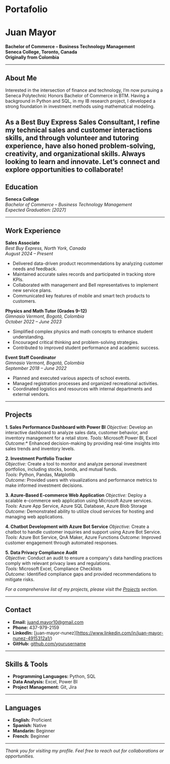 # Portafolio
# Juan Mayor

**Bachelor of Commerce – Business Technology Management**  
**Seneca College, Toronto, Canada**  
**Originally from Colombia**

---

## About Me

Interested in the intersection of finance and technology, I’m now pursuing a Seneca Polytechnic Honors Bachelor of Commerce in BTM. Having a background in Python and SQL, in my IB research project, I developed a strong foundation in investment methods using mathematical modeling.

As a Best Buy Express Sales Consultant, I refine my technical sales and customer interactions skills, and through volunteer and tutoring experience, have also honed problem-solving, creativity, and organizational skills. Always looking to learn and innovate. Let’s connect and explore opportunities to collaborate!
---

## Education

**Seneca College**  
*Bachelor of Commerce – Business Technology Management*  
*Expected Graduation: [2027]*

---

## Work Experience

**Sales Associate**  
*Best Buy Express, North York, Canada*  
*August 2024 – Present*

- Delivered data-driven product recommendations by analyzing customer needs and feedback.
- Maintained accurate sales records and participated in tracking store KPIs.
- Collaborated with management and Bell representatives to implement new service plans.
- Communicated key features of mobile and smart tech products to customers.

**Physics and Math Tutor (Grades 9–12)**  
*Gimnasio Vermont, Bogotá, Colombia*  
*October 2022 – June 2023*

- Simplified complex physics and math concepts to enhance student understanding.
- Encouraged critical thinking and problem-solving strategies.
- Contributed to improved student performance and academic success.

**Event Staff Coordinator**  
*Gimnasio Vermont, Bogotá, Colombia*  
*September 2018 – June 2022*

- Planned and executed various aspects of school events.
- Managed registration processes and organized recreational activities.
- Coordinated logistics and resources with internal departments and external vendors.

---
## Projects

**1. Sales Performance Dashboard with Power BI**
*Objective:* Develop an interactive dashboard to analyze sales data, customer behavior, and inventory management for a retail store.
*Tools:* Microsoft Power BI, Excel
*Outcome:** Enhanced decision-making by providing real-time insights into sales trends and inventory levels.

**2. Investment Portfolio Tracker**  
*Objective:* Create a tool to monitor and analyze personal investment portfolios, including stocks, bonds, and mutual funds.  
*Tools:* Python, Pandas, Matplotlib  
*Outcome:* Provided users with visualizations and performance metrics to make informed investment decisions.

**3. Azure-Based E-commerce Web Application**
*Objective:* Deploy a scalable e-commerce web application using Microsoft Azure services.
*Tools:* Azure App Service, Azure SQL Database, Azure Blob Storage
*Outcome:* Demonstrated ability to utilize cloud services for hosting and managing web applications.

**4. Chatbot Development with Azure Bot Service**
*Objective:* Create a chatbot to handle customer inquiries and support using Azure Bot Service.
*Tools:* Azure Bot Service, QnA Maker, Azure Functions
*Outcome:* Improved customer engagement through automated responses.

**5. Data Privacy Compliance Audit**  
*Objective:* Conduct an audit to ensure a company's data handling practices comply with relevant privacy laws and regulations.  
*Tools:* Microsoft Excel, Compliance Checklists  
*Outcome:* Identified compliance gaps and provided recommendations to mitigate risks.

*For a comprehensive list of my projects, please visit the [Projects](./projects) section.*

---

## Contact

- **Email:** [juand.mayor10@gmail.com](mailto:juand.mayor10@gmail.com)
- **Phone:** 437-979-2159
- **LinkedIn:** [juan-mayor-nunez][https://www.linkedin.com/in/juan-mayor-nunez-4915312a1/)
- **GitHub:** [github.com/yourusername](https://github.com/yourusername)

---

## Skills & Tools

- **Programming Languages:** Python, SQL
- **Data Analysis:** Excel, Power BI
- **Project Management:** Git, Jira

---

## Languages

- **English:** Proficient
- **Spanish:** Native
- **Mandarin:** Beginner
- **French:** Beginner

---

*Thank you for visiting my profile. Feel free to reach out for collaborations or opportunities.*
